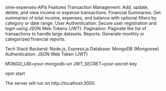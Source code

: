 ome-expenses-APIs
Features Transaction Management: Add, update, delete, and view income or expense transactions. Financial Summaries: Get summaries of total income, expenses, and balance with optional filters by category or date range. User Authentication: Secure user registration and login using JSON Web Tokens (JWT). Pagination: Paginate the list of transactions to handle large datasets. Reports: Generate monthly or categorized financial reports.

Tech Stack Backend: Node.js, Express.js Database: MongoDB (Mongoose) Authentication: JSON Web Token (JWT)

MONGO_URI=your-mongodb-uri JWT_SECRET=your-secret-key

npm start

The server will run on http://localhost:3000.

